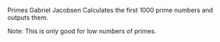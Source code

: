 Primes
Gabriel Jacobsen 
Calculates the first 1000 prime numbers and outputs them.

Note: This is only good for low numbers of primes.
